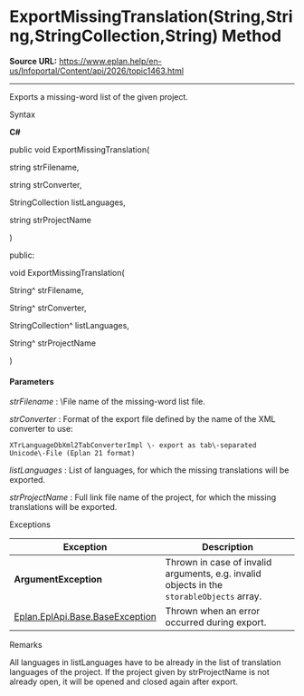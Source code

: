 # ExportMissingTranslation(String,String,StringCollection,String) Method

**Source URL:** https://www.eplan.help/en-us/Infoportal/Content/api/2026/topic1463.html

---

Exports a missing-word list of the given project.

Syntax

**C#**



public void ExportMissingTranslation( 

   string strFilename,

   string strConverter,

   StringCollection listLanguages,

   string strProjectName

)

public:

void ExportMissingTranslation( 

   String^ strFilename,

   String^ strConverter,

   StringCollection^ listLanguages,

   String^ strProjectName

)


#### Parameters

*strFilename*
:   \File name of the missing\-word list file.

*strConverter*
:   Format of the export file defined by the name of the XML converter to use\:

    XTrLanguageDbXml2TabConverterImpl \- export as tab\-separated Unicode\-File (Eplan 21 format)

*listLanguages*
:   List of languages, for which the missing translations will be exported.

*strProjectName*
:   Full link file name of the project, for which the missing translations will be exported.

Exceptions

| Exception | Description |
| --- | --- |
| **ArgumentException** | Thrown in case of invalid arguments, e.g. invalid objects in the `storableObjects` array. |
| [Eplan.EplApi.Base.BaseException](Eplan.EplApi.Baseu~Eplan.EplApi.Base.BaseException.html) | Thrown when an error occurred during export. |

Remarks

All languages in listLanguages have to be already in the list of translation languages of the project. If the project given by strProjectName is not already open, it will be opened and closed again after export.

